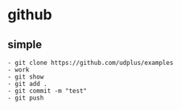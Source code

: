 # github


## simple
	- git clone https://github.com/udplus/examples
	- work
	- git show
	- git add .
	- git commit -m "test"
	- git push